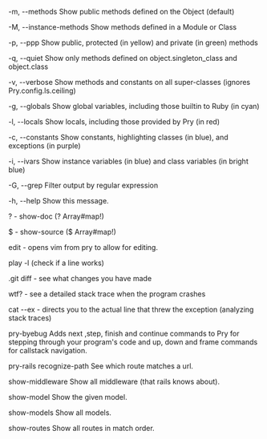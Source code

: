 -m, --methods             Show public methods defined on the Object (default)

-M, --instance-methods    Show methods defined in a Module or Class

-p, --ppp                 Show public, protected (in yellow) and private (in green) methods
   
-q, --quiet               Show only methods defined on object.singleton_class and object.class

-v, --verbose             Show methods and constants on all super-classes (ignores Pry.config.ls.ceiling)

-g, --globals             Show global variables, including those builtin to Ruby (in cyan)

-l, --locals              Show locals, including those provided by Pry (in red)

-c, --constants           Show constants, highlighting classes (in blue), and exceptions (in purple)

-i, --ivars               Show instance variables (in blue) and class variables (in bright blue)

-G, --grep                Filter output by regular expression

-h, --help                Show this message.

? - show-doc (? Array#map!)

$ - show-source ($ Array#map!)

edit <method name> - opens vim from pry to allow for editing.

play -l <line number> (check if a line works)

.git diff - see what changes you have made

wtf? - see a detailed stack trace when the program crashes

cat --ex - directs you to the actual line that threw the exception (analyzing stack traces)

pry-byebug
Adds next ,step, finish and continue commands to Pry for stepping through your program's code and up, down and frame commands for callstack navigation.

pry-rails
recognize-path     See which route matches a url.
 
show-middleware    Show all middleware (that rails knows about).

show-model         Show the given model.
 
show-models        Show all models.

show-routes        Show all routes in match order.
